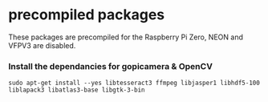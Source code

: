 # precompiled packages

These packages are precompiled for the Raspberry Pi Zero, NEON and VFPV3 are disabled.

### Install the dependancies for gopicamera & OpenCV
```
sudo apt-get install --yes libtesseract3 ffmpeg libjasper1 libhdf5-100 liblapack3 libatlas3-base libgtk-3-bin
```